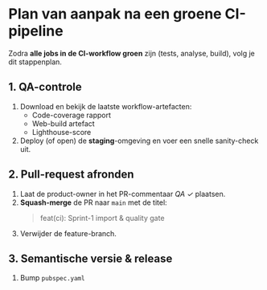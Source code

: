 # Plan van aanpak na een groene CI-pipeline

Zodra **alle jobs in de CI-workflow groen** zijn (tests, analyse, build), volg je dit stappenplan.

## 1. QA-controle

1. Download en bekijk de laatste workflow-artefacten:
   - Code-coverage rapport
   - Web-build artefact
   - Lighthouse-score
2. Deploy (of open) de **staging**-omgeving en voer een snelle sanity-check uit.

## 2. Pull-request afronden

1. Laat de product-owner in het PR-commentaar _QA ✓_ plaatsen.
2. **Squash-merge** de PR naar `main` met de titel:
   > feat(ci): Sprint-1 import & quality gate
3. Verwijder de feature-branch.

## 3. Semantische versie & release

1. Bump `pubspec.yaml`